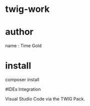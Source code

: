 # twig-work

# author
name : Time Gold

# install

composer install

#IDEs Integration

Visual Studio Code via the TWIG Pack.


